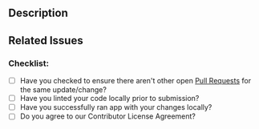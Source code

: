 <!-- You can erase any parts of this template not applicable to your Pull Request. -->

## Description

<!-- Write a brief description of the changes introduced by this PR -->

## Related Issues

<!--
  Link to the issue that is fixed by this PR (if there is one)
  e.g. Fixes #1234, Addresses #1234, Related to #1234, etc.
-->

### Checklist:

- [ ] Have you checked to ensure there aren't other open [Pull Requests](../../../pulls) for the same update/change?
- [ ] Have you linted your code locally prior to submission?
- [ ] Have you successfully ran app with your changes locally?
- [ ] Do you agree to our Contributor License Agreement?
